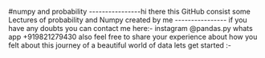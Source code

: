 #numpy and probability
----------------hi there this GitHub consist some Lectures of probability and Numpy created by me ----------------
                if you have any doubts you can contact me here:-
                                                  instagram @pandas.py 
                                                  whats app +919821279430 
                also feel free to share your experience about how you felt about this journey of a beautiful world of data
                                                    lets get started :-
